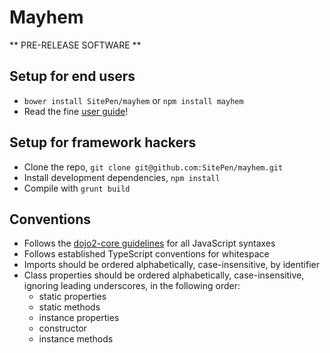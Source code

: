 # Mayhem

** PRE-RELEASE SOFTWARE **

## Setup for end users

* `bower install SitePen/mayhem` or `npm install mayhem`
* Read the fine [user guide](https://sitepen.github.io/mayhem/guide/)!

## Setup for framework hackers

* Clone the repo, `git clone git@github.com:SitePen/mayhem.git`
* Install development dependencies, `npm install`
* Compile with `grunt build`

## Conventions

* Follows the [dojo2-core guidelines](https://github.com/csnover/dojo2-core#code-conventions) for all JavaScript
  syntaxes
* Follows established TypeScript conventions for whitespace
* Imports should be ordered alphabetically, case-insensitive, by identifier
* Class properties should be ordered alphabetically, case-insensitive, ignoring leading underscores, in the following
  order:
	* static properties
	* static methods
	* instance properties
	* constructor
	* instance methods
